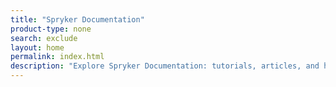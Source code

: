 ```yaml
---
title: "Spryker Documentation"
product-type: none
search: exclude
layout: home
permalink: index.html
description: "Explore Spryker Documentation: tutorials, articles, and how-to guides for mastering Spryker products. Start building confidently with expert resources."
---
```

